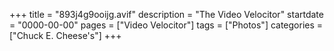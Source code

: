 +++
title = "893j4g9ooijg.avif"
description = "The Video Velocitor"
startdate = "0000-00-00"
pages = ["Video Velocitor"]
tags = ["Photos"]
categories = ["Chuck E. Cheese's"]
+++
